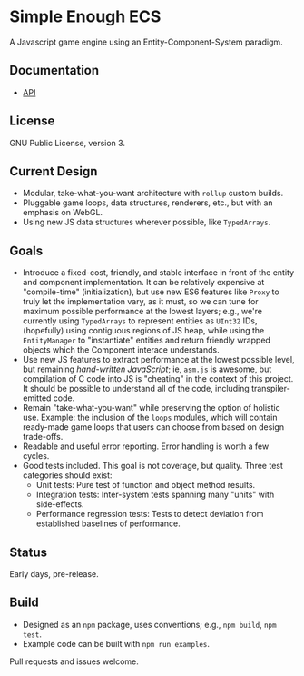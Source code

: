 # Simple Enough ECS

A Javascript game engine using an Entity-Component-System paradigm.

## Documentation
* [API](docs/API.md)

## License
GNU Public License, version 3.

## Current Design
* Modular, take-what-you-want architecture with `rollup` custom builds.
* Pluggable game loops, data structures, renderers, etc., but with an emphasis on WebGL.
* Using new JS data structures wherever possible, like `TypedArrays`.

## Goals
* Introduce a fixed-cost, friendly, and stable interface in front of the entity and component implementation. It can be relatively expensive at "compile-time" (initialization), but use new ES6 features like `Proxy` to truly let the implementation vary, as it must, so we can tune for maximum possible performance
at the lowest layers; e.g., we're currently using `TypedArrays` to represent entities as `UInt32` IDs, (hopefully) using contiguous regions of JS heap, while using the `EntityManager` to "instantiate" entities and return friendly wrapped objects which the Component interace understands.
* Use new JS features to extract performance at the lowest possible level, but remaining *hand-written JavaScript*; ie, `asm.js` is awesome, but compilation of C code into JS is "cheating" in the context of this project. It should be possible to understand all of the code, including transpiler-emitted code.
* Remain "take-what-you-want" while preserving the option of holistic use. Example: the inclusion of the `loops` modules, which will contain ready-made game loops that users can choose from based on design trade-offs.
* Readable and useful error reporting. Error handling is worth a few cycles.
* Good tests included. This goal is not coverage, but quality. Three test categories should exist:
  * Unit tests: Pure test of function and object method results.
  * Integration tests: Inter-system tests spanning many "units" with side-effects.
  * Performance regression tests: Tests to detect deviation from established baselines of performance.

## Status
Early days, pre-release.

## Build
* Designed as an `npm` package, uses conventions; e.g., `npm build`, `npm test`.
* Example code can be built with `npm run examples`.

Pull requests and issues welcome.